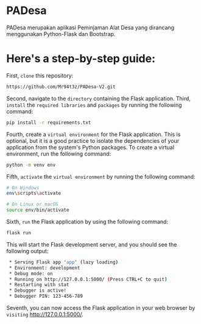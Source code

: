 # PADesa
PADesa merupakan aplikasi Peminjaman Alat Desa yang dirancang menggunakan Python-Flask dan Bootstrap.

# Here's a step-by-step guide:

First, `clone` this repository:

```bash
https://github.com/Mr94t3z/PADesa-V2.git
```

Second, navigate to the `directory` containing the Flask application.
Third, `install` the `required libraries` and `packages` by running the following command:

```bash
pip install -r requirements.txt
```

Fourth, create a `virtual environment` for the Flask application. This is optional, but it is a good practice to isolate the dependencies of your application from the system's Python packages. To create a virtual environment, run the following command:

```bash
python -m venv env
```

Fifth, `activate` the `virtual environment` by running the following command:

```bash
# On Windows
env\scripts\activate

# On Linux or macOS
source env/bin/activate
```

Sixth, `run` the Flask application by using the following command:

```bash
flask run
```

This will start the Flask development server, and you should see the following output:

```bash
 * Serving Flask app "app" (lazy loading)
 * Environment: development
 * Debug mode: on
 * Running on http://127.0.0.1:5000/ (Press CTRL+C to quit)
 * Restarting with stat
 * Debugger is active!
 * Debugger PIN: 123-456-789
```

Seventh, you can now access the Flask application in your web browser by `visiting` http://127.0.0.1:5000/. 
